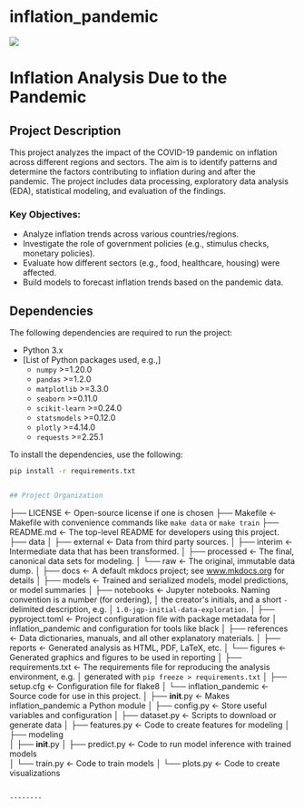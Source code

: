 # inflation_pandemic

<a target="_blank" href="https://cookiecutter-data-science.drivendata.org/">
    <img src="https://img.shields.io/badge/CCDS-Project%20template-328F97?logo=cookiecutter" />
</a>

# Inflation Analysis Due to the Pandemic

## Project Description

This project analyzes the impact of the COVID-19 pandemic on inflation across different regions and sectors. The aim is to identify patterns and determine the factors contributing to inflation during and after the pandemic. The project includes data processing, exploratory data analysis (EDA), statistical modeling, and evaluation of the findings.

### Key Objectives:
- Analyze inflation trends across various countries/regions.
- Investigate the role of government policies (e.g., stimulus checks, monetary policies).
- Evaluate how different sectors (e.g., food, healthcare, housing) were affected.
- Build models to forecast inflation trends based on the pandemic data.

## Dependencies

The following dependencies are required to run the project:

- Python 3.x
- [List of Python packages used, e.g.,]
  - `numpy` >=1.20.0
  - `pandas` >=1.2.0
  - `matplotlib` >=3.3.0
  - `seaborn` >=0.11.0
  - `scikit-learn` >=0.24.0
  - `statsmodels` >=0.12.0
  - `plotly` >=4.14.0
  - `requests` >=2.25.1

To install the dependencies, use the following:

```bash
pip install -r requirements.txt


## Project Organization

```
├── LICENSE            <- Open-source license if one is chosen
├── Makefile           <- Makefile with convenience commands like `make data` or `make train`
├── README.md          <- The top-level README for developers using this project.
├── data
│   ├── external       <- Data from third party sources.
│   ├── interim        <- Intermediate data that has been transformed.
│   ├── processed      <- The final, canonical data sets for modeling.
│   └── raw            <- The original, immutable data dump.
│
├── docs               <- A default mkdocs project; see www.mkdocs.org for details
│
├── models             <- Trained and serialized models, model predictions, or model summaries
│
├── notebooks          <- Jupyter notebooks. Naming convention is a number (for ordering),
│                         the creator's initials, and a short `-` delimited description, e.g.
│                         `1.0-jqp-initial-data-exploration`.
│
├── pyproject.toml     <- Project configuration file with package metadata for 
│                         inflation_pandemic and configuration for tools like black
│
├── references         <- Data dictionaries, manuals, and all other explanatory materials.
│
├── reports            <- Generated analysis as HTML, PDF, LaTeX, etc.
│   └── figures        <- Generated graphics and figures to be used in reporting
│
├── requirements.txt   <- The requirements file for reproducing the analysis environment, e.g.
│                         generated with `pip freeze > requirements.txt`
│
├── setup.cfg          <- Configuration file for flake8
│
└── inflation_pandemic   <- Source code for use in this project.
    │
    ├── __init__.py             <- Makes inflation_pandemic a Python module
    │
    ├── config.py               <- Store useful variables and configuration
    │
    ├── dataset.py              <- Scripts to download or generate data
    │
    ├── features.py             <- Code to create features for modeling
    │
    ├── modeling                
    │   ├── __init__.py 
    │   ├── predict.py          <- Code to run model inference with trained models          
    │   └── train.py            <- Code to train models
    │
    └── plots.py                <- Code to create visualizations
```

--------

